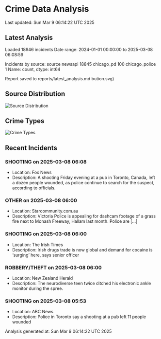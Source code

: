 # Crime Data Analysis
Last updated: Sun Mar  9 06:14:22 UTC 2025

## Latest Analysis

Loaded 18946 incidents
Date range: 2024-01-01 00:00:00 to 2025-03-08 06:08:59

Incidents by source:
source
newsapi           18845
chicago_pd          100
chicago_police        1
Name: count, dtype: int64

Report saved to reports/latest_analysis.md
bution.svg)

## Source Distribution
![Source Distribution](images/source_distribution.svg)

## Crime Types
![Crime Types](images/crime_types.svg)

## Recent Incidents

### SHOOTING on 2025-03-08 06:08
- Location: Fox News
- Description: A shooting Friday evening at a pub in Toronto, Canada, left a dozen people wounded, as police continue to search for the suspect, according to officials.


### OTHER on 2025-03-08 06:00
- Location: Starcommunity.com.au
- Description: Victoria Police is appealing for dashcam footage of a grass fire next to Monash Freeway, Hallam last month. Police are […]


### SHOOTING on 2025-03-08 06:00
- Location: The Irish Times
- Description: Irish drugs trade is now global and demand for cocaine is ‘surging’ here, says senior officer


### ROBBERY/THEFT on 2025-03-08 06:00
- Location: New Zealand Herald
- Description: The neurodiverse teen twice ditched his electronic ankle monitor during the spree.


### SHOOTING on 2025-03-08 05:53
- Location: ABC News
- Description: Police in Toronto say a shooting at a pub left 11 people wounded

Analysis generated at: Sun Mar  9 06:14:22 UTC 2025
